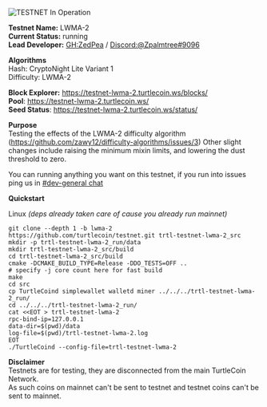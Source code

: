 ![TESTNET In Operation](https://user-images.githubusercontent.com/317/40411678-465103e0-5e9b-11e8-8ac0-84538920aabe.png)

**Testnet Name:** LWMA-2  
**Current Status:** running  
**Lead Developer:** [GH:ZedPea](https://github.com/ZedPea) / [Discord:@Zpalmtree#9096](http://discord.turtlecoin.lol)

**Algorithms**  
Hash: CryptoNight Lite Variant 1  
Difficulty: LWMA-2  

**Block Explorer:** https://testnet-lwma-2.turtlecoin.ws/blocks/  
**Pool**: https://testnet-lwma-2.turtlecoin.ws/  
**Seed Status**: https://testnet-lwma-2.turtlecoin.ws/status/

**Purpose**    
Testing the effects of the LWMA-2 difficulty algorithm (https://github.com/zawy12/difficulty-algorithms/issues/3)
Other slight changes include raising the minimum mixin limits, and lowering the dust threshold to zero.

You can running anything you want on this testnet, if you run into issues ping us in [\#dev-general chat](http://discord.turtlecoin.lol)  

**Quickstart**

Linux *(deps already taken care of cause you already run mainnet)*
```
git clone --depth 1 -b lwma-2 https://github.com/turtlecoin/testnet.git trtl-testnet-lwma-2_src
mkdir -p trtl-testnet-lwma-2_run/data
mkdir trtl-testnet-lwma-2_src/build
cd trtl-testnet-lwma-2_src/build
cmake -DCMAKE_BUILD_TYPE=Release -DDO_TESTS=OFF ..
# specify -j core count here for fast build
make 
cd src
cp TurtleCoind simplewallet walletd miner ../../../trtl-testnet-lwma-2_run/
cd ../../../trtl-testnet-lwma-2_run/
cat <<EOT > trtl-testnet-lwma-2
rpc-bind-ip=127.0.0.1
data-dir=$(pwd)/data
log-file=$(pwd)/trtl-testnet-lwma-2.log
EOT
./TurtleCoind --config-file=trtl-testnet-lwma-2
```

**Disclaimer**  
Testnets are for testing, they are disconnected from the main TurtleCoin Network.  
As such coins on mainnet can't be sent to testnet and testnet coins can't be sent to mainnet.
